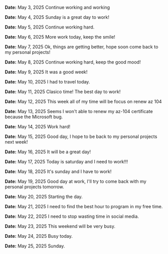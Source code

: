 **Date:** May 3, 2025
Continue working and working

**Date:** May 4, 2025
Sunday is a great day to work!

**Date:** May 5, 2025
Continue working hard.

**Date:** May 6, 2025
More work today, keep the smile!

**Date:** May 7, 2025
Ok, things are getting better, hope soon come back to my personal projects!

**Date:** May 8, 2025
Continue working hard, keep the good mood!

**Date:** May 9, 2025
It was a good week!

**Date:** May 10, 2025
I had to travel today.

**Date:** May 11, 2025
Clasico time! The best day to work!

**Date:** May 12, 2025
This week all of my time will be focus on renew az 104

**Date:** May 13, 2025
Seems I won't able to renew my az-104 certificate because the Microsoft bug.

**Date:** May 14, 2025
Work hard!

**Date:** May 15, 2025
Good day, I hope to be back to my personal projects next week!

**Date:** May 16, 2025
It will be a great day!

**Date:** May 17, 2025
Today is saturday and I need to work!!!

**Date:** May 18, 2025
It's sunday and I have to work!

**Date:** May 19, 2025
Good day at work, I'll try to come back with my personal projects tomorrow.

**Date:** May 20, 2025
Starting the day.

**Date:** May 21, 2025
I need to find the best hour to program in my free time.

**Date:** May 22, 2025
I need to stop wasting time in social media.

**Date:** May 23, 2025
This weekend will be very busy.

**Date:** May 24, 2025
Busy today.

**Date:** May 25, 2025
Sunday.
